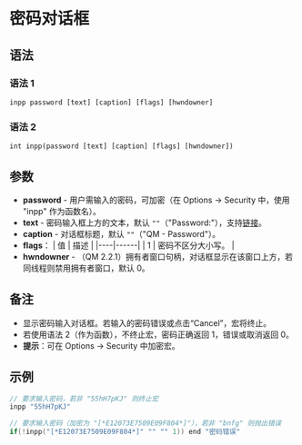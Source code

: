 # 密码对话框

## 语法

### 语法 1
```
inpp password [text] [caption] [flags] [hwndowner]
```

### 语法 2
```
int inpp(password [text] [caption] [flags] [hwndowner])
```

## 参数
- **password** - 用户需输入的密码，可加密（在 Options -> Security 中，使用 "inpp" 作为函数名）。
- **text** - 密码输入框上方的文本，默认 `""`（"Password:"），支持[链接](../Other/IDP_SYSLINK.html)。
- **caption** - 对话框标题，默认 `""`（"QM - Password"）。
- **flags**：
  | 值 | 描述 |
  |----|------|
  | 1 | 密码不区分大小写。 |
- **hwndowner** - （QM 2.2.1）拥有者窗口句柄，对话框显示在该窗口上方，若同线程则禁用拥有者窗口，默认 0。

## 备注
- 显示密码输入对话框。若输入的密码错误或点击“Cancel”，宏将终止。
- 若使用语法 2（作为函数），不终止宏，密码正确返回 1，错误或取消返回 0。
- **提示**：可在 Options -> Security 中加密宏。

## 示例
```cpp
// 要求输入密码，若非 "55hH7pKJ" 则终止宏
inpp "55hH7pKJ"

// 要求输入密码（加密为 "[*E12073E7509E09F804*]"），若非 "bnfg" 则抛出错误
if(!inpp("[*E12073E7509E09F804*]" "" "" 1)) end "密码错误"
```